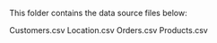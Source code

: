 This folder contains the data source files below:

Customers.csv
Location.csv
Orders.csv
Products.csv

